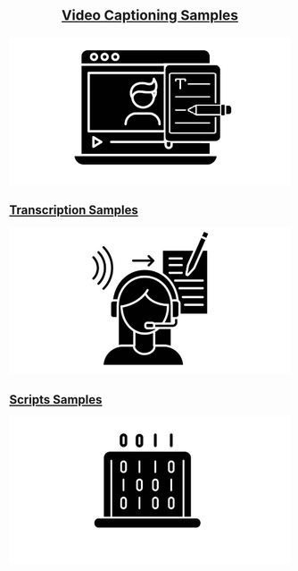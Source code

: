 ## [<h3 style="text-align:center;">Video Captioning Samples</h3>](./video-captioning.html)
[![video-captioning](https://raw.githubusercontent.com/Aledua/aledua.github.io/refs/heads/main/assets/img/video-captioning.png)](./video-captioning.html)

## [Transcription Samples](./transcription.html)
[![transcription](https://raw.githubusercontent.com/Aledua/aledua.github.io/refs/heads/main/assets/img/transcription.png)](./transcription.html)

## [Scripts Samples](./transcription.html)
[![scripts](https://raw.githubusercontent.com/Aledua/aledua.github.io/refs/heads/main/assets/img/scripts.png)](./transcription.html)

